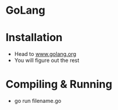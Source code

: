 # GoLang

# Installation
- Head to www.golang.org
- You will figure out the rest

# Compiling & Running
- go run filename.go
